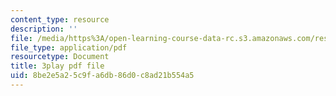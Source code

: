```yaml
---
content_type: resource
description: ''
file: /media/https%3A/open-learning-course-data-rc.s3.amazonaws.com/res-18-009-learn-differential-equations-up-close-with-gilbert-strang-and-cleve-moler-fall-2015/8be2e5a25c9fa6db86d0c8ad21b554a5_LwSk9M5lJx4.pdf
file_type: application/pdf
resourcetype: Document
title: 3play pdf file
uid: 8be2e5a2-5c9f-a6db-86d0-c8ad21b554a5
---
```

